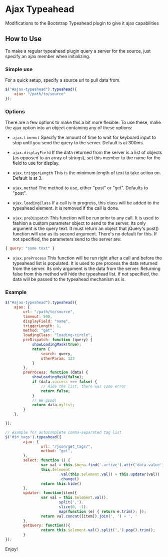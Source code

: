 Ajax Typeahead
============

Modifications to the Bootstrap Typeahead plugin to give it ajax capabilities

How to Use
----------

To make a regular typeahead plugin query a server for the source, just specify an ajax member when initializing.

### Simple use

For a quick setup, specify a source url to pull data from.

```javascript
$("#ajax-typeahead").typeahead({
	ajax: "/path/to/source"
});
```

### Options

There are a few options to make this a bit more flexible. To use these, make the ajax option into an object containing any of these options:

- `ajax.timeout`
  Specify the amount of time to wait for keyboard input to stop until you send the query to the server. Default is at 300ms.

- `ajax.displayField`
  If the data returned from the server is a list of objects (as opposed to an array of strings), set this member to the name for the field to use for display.

- `ajax.triggerLength`
  This is the minimum length of text to take action on. Default is at 3.

- `ajax.method`
  The method to use, either "post" or "get". Defaults to "post".

- `ajax.loadingClass`
  If a call is in progress, this class will be added to the typeahead element. It is removed if the call is done.

- `ajax.preDispatch`
  This function will be run prior to any call. It is used to fashion a custom parameter object to send to the server. Its only argument is the query text. It must return an object that jQuery's post() function will use as its second argument. There's no default for this. If not specified, the parameters send to the server are:

```javascript
{ query: "some text" }
```

- `ajax.preProcess`
  This function will be run right after a call and before the typeahead list is populated. It is used to pre process the data returned from the server. Its only argument is the data from the server. Returning false from this method will hide the typeahead list. If not specified, the data will be passed to the typeahead mechanism as is.

### Example

```javascript
$("#ajax-typeahead").typeahead({
	ajax: {
		url: "/path/to/source",
		timeout: 500,
		displayField: "name",
		triggerLength: 1,
		method: "get",
		loadingClass: "loading-circle",
		preDispatch: function (query) {
			showLoadingMask(true);
			return {
				search: query,
				otherParam: 123
			}
		},
		preProcess: function (data) {
			showLoadingMask(false);
			if (data.success === false) {
				// Hide the list, there was some error
				return false;
			}
			// We good!
			return data.mylist;
		}
	},

});

// example for autocomplete comma-separated tag list
$('#id_tags').typeahead({
		ajax: {
				url: "/json/get_tags/",
				method: "get",
		},
		select: function () {
				var val = this.$menu.find('.active').attr('data-value')
				this.$element
						.val(this.$element.val() + this.updater(val))
						.change()
				return this.hide()
		},
		updater: function(item){
				var val = this.$element.val().
						split(',').
						slice(0, -1).
						map(function (e) { return e.trim(); });
				return val.concat([item]).join(', ') + ', '
		},
		getQuery: function(){
				return this.$element.val().split(',').pop().trim();
		}
}); 

```

Enjoy!
